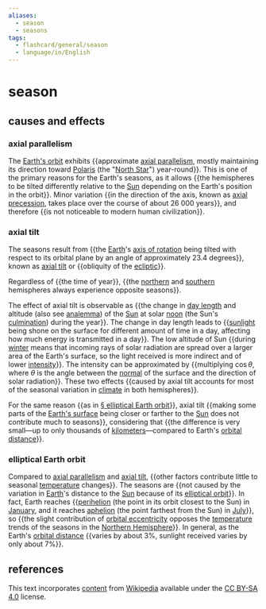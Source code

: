 ```yaml
---
aliases:
  - season
  - seasons
tags:
  - flashcard/general/season
  - language/in/English
---
```


# season

## causes and effects

### axial parallelism

The [Earth's orbit](Earth's%20orbit.md) exhibits {{approximate [axial parallelism](axial%20parallelism.md), mostly maintaining its direction toward [Polaris](Polaris.md) (the "[North Star](pole%20star.md)") year-round}}. This is one of the primary reasons for the Earth's seasons, as it allows {{the hemispheres to be tilted differently relative to the [Sun](Sun.md) depending on the Earth's position in the orbit}}. Minor variation {{in the direction of the axis, known as [axial precession](axial%20precession.md), takes place over the course of about 26&nbsp;000 years}}, and therefore {{is not noticeable to modern human civilization}}. <!--SR:!2024-07-18,15,290!2024-07-19,16,290!2024-07-18,15,290!2024-07-18,15,290-->

### axial tilt

The seasons result from {{the [Earth](Earth.md)'s [axis of rotation](rotation%20around%20a%20fixed%20axis.md) being tilted with respect to its orbital plane by an angle of approximately 23.4 degrees}}, known as [axial tilt](axial%20tilt.md) or {{obliquity of the [ecliptic](ecliptic.md)}}. <!--SR:!2024-07-17,14,290!2024-07-16,13,290-->

Regardless of {{the time of year}}, {{the [northern](Northern%20Hemisphere.md) and [southern](Souther%20Hemisphere.md) hemispheres always experience opposite seasons}}. <!--SR:!2024-07-18,15,290!2024-07-16,13,290-->

The effect of axial tilt is observable as {{the change in [day length](daytime.md) and altitude (also see [analemma](analemma.md)) of the [Sun](Sun.md) at solar [noon](noon.md) (the Sun's [culmination](culmination.md)) during the year}}. The change in day length leads to {{[sunlight](sunlight.md) being shone on the surface for different amount of time in a day, affecting how much energy is transmitted in a day}}. The low altitude of Sun {{during [winter](winter.md) means that incoming rays of solar radiation are spread over a larger area of the Earth's surface, so the light received is more indirect and of lower [intensity](solar%20irradiance.md)}}. The intensity can be approximated by {{multiplying $\cos \theta$, where $\theta$ is the angle between the [normal](normal%20(geometry).md) of the surface and the direction of solar radiation}}. These two effects {{caused by axial tilt accounts for most of the seasonal variation in [climate](climate.md) in both hemispheres}}. <!--SR:!2024-07-17,14,301!2024-07-19,16,290!2024-08-16,36,301!2024-07-21,18,301!2024-07-14,11,270-->

For the same reason {{as in [§ elliptical Earth orbit](#elliptical%20Earth%20orbit)}}, axial tilt {{making some parts of the [Earth's surface](geoid.md) being closer or farther to the [Sun](Sun.md) does not contribute much to seasons}}, considering that {{the difference is very small—up to only thousands of [kilometers](kilometre.md)—compared to Earth's [orbital distance](semi-major%20and%20semi-minor%20axes.md)}}. <!--SR:!2024-07-19,16,301!2024-08-22,40,290!2024-07-17,14,290-->

### elliptical Earth orbit

Compared to [axial parallelism](#axial%20parallelism) and [axial tilt](#axial%20tilt), {{other factors contribute little to seasonal [temperature](temperature.md) changes}}. The seasons are {{not caused by the variation in [Earth](Earth.md)'s distance to the [Sun](Sun.md) because of its [elliptical orbit](elliptic%20orbit.md)}}. In fact, Earth reaches {{[perihelion](apsis.md#perihelion%20and%20aphelion) (the point in its orbit closest to the Sun) in [January](January.md), and it reaches [aphelion](apsis.md#perihelion%20and%20aphelion) (the point farthest from the Sun) in [July](July.md)}}, so {{the slight contribution of [orbital eccentricity](orbital%20eccentricity.md) opposes the [temperature](temperature.md) trends of the seasons in the [Northern Hemisphere](Northern%20Hemisphere.md)}}. In general, as the Earth's [orbital distance](semi-major%20and%20semi-minor%20axes.md) {{varies by about 3%, sunlight received varies by only about 7%}}. <!--SR:!2024-07-21,18,301!2024-07-20,17,301!2024-07-15,12,281!2024-07-18,15,301!2024-07-19,16,301-->

## references

This text incorporates [content](https://en.wikipedia.org/wiki/season) from [Wikipedia](Wikipedia.md) available under the [CC BY-SA 4.0](https://creativecommons.org/licenses/by-sa/4.0/) license.
